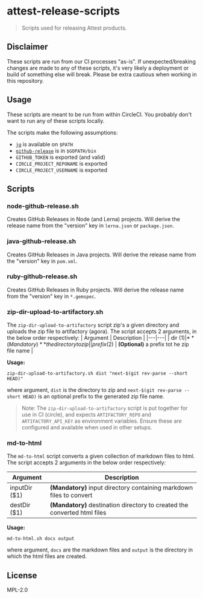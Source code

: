 # attest-release-scripts

> Scripts used for releasing Attest products.

## Disclaimer

These scripts are run from our CI processes "as-is". If unexpected/breaking changes are made to any of these scripts, it's very likely a deployment or build of something else will break. Please be extra cautious when working in this repository.

## Usage

These scripts are meant to be run from within CircleCI. You probably don't want to run any of these scripts locally.

The scripts make the following assumptions:

- [`jq`](https://stedolan.github.io/jq/) is available on `$PATH`
- [`github-release`](https://github.com/aktau/github-release) is in `$GOPATH/bin`
- `GITHUB_TOKEN` is exported (and valid)
- `CIRCLE_PROJECT_REPONAME` is exported
- `CIRCLE_PROJECT_USERNAME` is exported

## Scripts

### node-github-release.sh

Creates GitHub Releases in Node (and Lerna) projects. Will derive the release name from the "version" key in `lerna.json` or `package.json`.

### java-github-release.sh

Creates GitHub Releases in Java projects. Will derive the release name from the "version" key in `pom.xml`.

### ruby-github-release.sh

Creates GitHub Releases in Ruby projects. Will derive the release name from the "version" key in `*.gemspec`.

### zip-dir-upload-to-artifactory.sh

The `zip-dir-upload-to-artifactory` script zip's a given directory and uploads the zip file to artifactory (agora). The script accepts 2 arguments, in the below order respectively:
| Argument | Description |
|---|---|
| dir ($1) | **(Mandatory)** the directory to zip |
| prefix ($2) | **(Optional)** a prefix tot he zip file name |

**Usage:**

```
zip-dir-upload-to-artifactory.sh dist "next-$(git rev-parse --short HEAD)"
``` 

where argument, `dist`  is the directory to zip and `next-$(git rev-parse --short HEAD)` is an optional prefix to the generated zip file name.

>Note: The `zip-dir-upload-to-artifactory` script is put together for use in CI (circle), and expects `ARTIFACTORY_REPO` and `ARTIFACTORY_API_KEY` as environment variables. Ensure these are configured and available when used in other setups.

### md-to-html

The `md-to-html` script converts a given collection of markdown files to html. The script accepts 2 arguments in the below order respectively:

| Argument | Description |
|---|---|
| inputDir ($1) | **(Mandatory)** input directory containing markdown files to convert |
| destDir ($1) | **(Mandatory)** destination directory to created the converted html files |

**Usage:**

```
md-to-html.sh docs output
``` 

where argument, `docs` are the markdown files and `output` is the directory in which the html files are created.

## License

MPL-2.0
